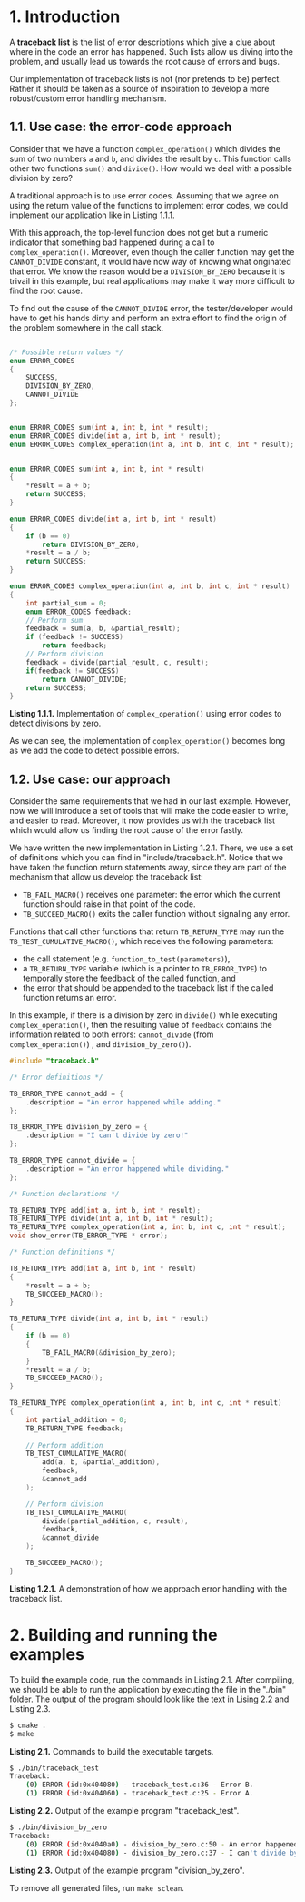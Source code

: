 
# 1. Introduction

A **traceback list** is the list of error descriptions which give a clue about where in the code an error has happened. Such lists allow us diving into the problem, and usually lead us towards the root cause of errors and bugs.

Our implementation of traceback lists is not (nor pretends to be) perfect. Rather it should be taken as a source of inspiration to develop a more robust/custom error handling mechanism.


## 1.1. Use case: the error-code approach

Consider that we have a function `complex_operation()` which divides the sum of two numbers `a` and `b`, and divides the result by `c`. This function calls other two functions `sum()` and `divide()`. How would we deal with a possible division by zero?

A traditional approach is to use error codes. Assuming that we agree on using the return value of the functions to implement error codes, we could implement our application like in Listing 1.1.1.

With this approach, the top-level function does not get but a numeric indicator that something bad happened during a call to `complex_operation()`. Moreover, even though the caller function may get the `CANNOT_DIVIDE` constant, it would have now way of knowing what originated that error. We know the reason would be a `DIVISION_BY_ZERO` because it is trivail in this example, but real applications may make it way more difficult to find the root cause.

To find out the cause of the `CANNOT_DIVIDE` error, the tester/developer would have to get his hands dirty and perform an extra effort to find the origin of the problem somewhere in the call stack.

```c

/* Possible return values */
enum ERROR_CODES
{
    SUCCESS,
    DIVISION_BY_ZERO,
    CANNOT_DIVIDE
};


enum ERROR_CODES sum(int a, int b, int * result);
enum ERROR_CODES divide(int a, int b, int * result);
enum ERROR_CODES complex_operation(int a, int b, int c, int * result);


enum ERROR_CODES sum(int a, int b, int * result)
{
    *result = a + b;
    return SUCCESS;
}

enum ERROR_CODES divide(int a, int b, int * result)
{
    if (b == 0)
        return DIVISION_BY_ZERO;
    *result = a / b;
    return SUCCESS;
}

enum ERROR_CODES complex_operation(int a, int b, int c, int * result)
{
    int partial_sum = 0;
    enum ERROR_CODES feedback;
    // Perform sum
    feedback = sum(a, b, &partial_result);
    if (feedback != SUCCESS)
        return feedback;
    // Perform division
    feedback = divide(partial_result, c, result);
    if(feedback != SUCCESS)
        return CANNOT_DIVIDE;
    return SUCCESS;
}

```

**Listing 1.1.1.** Implementation of `complex_operation()` using error codes to detect divisions by zero.

As we can see, the implementation of `complex_operation()` becomes long as we add the code to detect possible errors.


## 1.2. Use case: our approach

Consider the same requirements that we had in our last example. However, now we will introduce a set of tools that will make the code easier to write, and easier to read. Moreover, it now provides us with the traceback list which would allow us finding the root cause of the error fastly.

We have written the new implementation in Listing 1.2.1. There, we use a set of definitions which you can find in "include/traceback.h". Notice that we have taken the function return statements away, since they are part of the mechanism that allow us develop the traceback list:

- `TB_FAIL_MACRO()` receives one parameter: the error which the current function should raise in that point of the code.
- `TB_SUCCEED_MACRO()` exits the caller function without signaling any error.

Functions that call other functions that return `TB_RETURN_TYPE` may run the `TB_TEST_CUMULATIVE_MACRO()`, which receives the following parameters:

- the call statement (e.g. `function_to_test(parameters)`),
- a `TB_RETURN_TYPE` variable (which is a pointer to `TB_ERROR_TYPE`) to temporally store the feedback of the called function, and
- the error that should be appended to the traceback list if the called function returns an error.

In this example, if there is a division by zero in `divide()` while executing `complex_operation()`, then the resulting value of `feedback` contains the information related to both errors: `cannot_divide` (from `complex_operation()`)
, and `division_by_zero()`).

```c
#include "traceback.h"

/* Error definitions */

TB_ERROR_TYPE cannot_add = {
    .description = "An error happened while adding."
};

TB_ERROR_TYPE division_by_zero = {
    .description = "I can't divide by zero!"
};

TB_ERROR_TYPE cannot_divide = {
    .description = "An error happened while dividing."
};

/* Function declarations */

TB_RETURN_TYPE add(int a, int b, int * result);
TB_RETURN_TYPE divide(int a, int b, int * result);
TB_RETURN_TYPE complex_operation(int a, int b, int c, int * result);
void show_error(TB_ERROR_TYPE * error);

/* Function definitions */

TB_RETURN_TYPE add(int a, int b, int * result)
{
    *result = a + b;
    TB_SUCCEED_MACRO();
}

TB_RETURN_TYPE divide(int a, int b, int * result)
{
    if (b == 0)
    {
        TB_FAIL_MACRO(&division_by_zero);
    }
    *result = a / b;
    TB_SUCCEED_MACRO();
}

TB_RETURN_TYPE complex_operation(int a, int b, int c, int * result)
{
    int partial_addition = 0;
    TB_RETURN_TYPE feedback;
    
    // Perform addition
    TB_TEST_CUMULATIVE_MACRO(
        add(a, b, &partial_addition),
        feedback,
        &cannot_add
    );

    // Perform division
    TB_TEST_CUMULATIVE_MACRO(
        divide(partial_addition, c, result), 
        feedback, 
        &cannot_divide
    );

    TB_SUCCEED_MACRO();
}
```

**Listing 1.2.1.** A demonstration of how we approach error handling with the traceback list.


# 2. Building and running the examples

To build the example code, run the commands in Listing 2.1. After compiling, we should be able to run the application by executing the file in the "./bin" folder. The output of the program should look like the text in Lising 2.2 and Listing 2.3.

```bash
$ cmake .
$ make
```

**Listing 2.1.** Commands to build the executable targets.

```bash
$ ./bin/traceback_test
Traceback:
    (0) ERROR (id:0x404080) - traceback_test.c:36 - Error B.
    (1) ERROR (id:0x404060) - traceback_test.c:25 - Error A.
```

**Listing 2.2.** Output of the example program "traceback_test".

```bash
$ ./bin/division_by_zero
Traceback:
    (0) ERROR (id:0x4040a0) - division_by_zero.c:50 - An error happened while dividing.
    (1) ERROR (id:0x404080) - division_by_zero.c:37 - I can't divide by zero!
```

**Listing 2.3.** Output of the example program "division_by_zero".

To remove all generated files, run `make sclean`.
